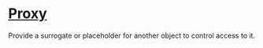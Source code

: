 # [Proxy](https://java-design-patterns.com/patterns/proxy)

Provide a surrogate or placeholder for another object to control access to it.
